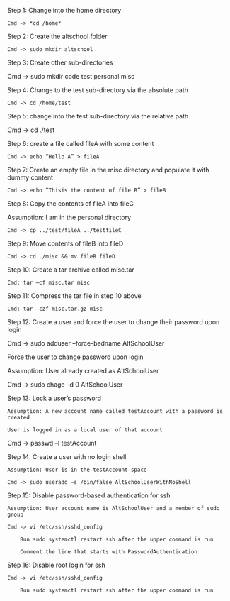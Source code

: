 Step 1: Change into the home directory 

	Cmd -> *cd /home* 

	 

 

Step 2: Create the altschool folder 

	Cmd -> sudo mkdir altschool 

	 

 

Step 3: Create other sub-directories 

Cmd -> sudo mkdir code test personal misc 

	 

 

Step 4: Change to the test sub-directory via the absolute path 

	Cmd -> cd /home/test 

	 

Step 5: change into the test sub-directory via the relative path 

Cmd -> cd  ./test 

              	 

 

Step 6: create a file called fileA with some content 

	Cmd -> echo “Hello A” > fileA 

	 

 

Step 7: Create an empty file in the misc directory and populate it with dummy content 

	Cmd -> echo “Thisis the content of file B” > fileB 

	 

 

Step 8: Copy the contents of fileA into fileC 

Assumption: I am in the personal directory 

	Cmd -> cp ../test/fileA ../testfileC 

	 

 

Step 9: Move contents of fileB into fileD 

	Cmd -> cd ./misc && mv fileB fileD 

	 

 

Step 10: Create a tar archive called misc.tar 

	Cmd: tar –cf misc.tar misc 

	 

 

Step 11: Compress the tar file in step 10 above 

	Cmd: tar –czf misc.tar.gz misc 

                  

 

Step 12: Create a user and force the user to change their password upon login 

Cmd -> sudo adduser –force-badname AltSchoolUser 

 

Force the user to change password upon login 

Assumption: User already created as AltSchoolUser 

Cmd -> sudo chage –d 0 AltSchoolUser 

 

 

Step 13: Lock a user’s password 

	Assumption: A new account name called testAccount with a password is created 

	User is logged in as a local user of that account 

Cmd -> passwd –l testAccount 

                 

 

Step 14: Create a user with no login shell 

	Assumption: User is in the testAccount space 

	Cmd -> sudo useradd –s /bin/false AltSchoolUserWithNoShell 

	 

 

Step 15: Disable password-based authentication for ssh 

	Assumption: User account name is AltSchoolUser and a member of sudo group 

	Cmd -> vi /etc/ssh/sshd_config 

		Run sudo systemctl restart ssh after the upper command is run 

		Comment the line that starts with PasswordAuthentication 

	 

 

Step 16: Disable root login for ssh 

	Cmd -> vi /etc/ssh/sshd_config 

		Run sudo systemctl restart ssh after the upper command is run 

	 
